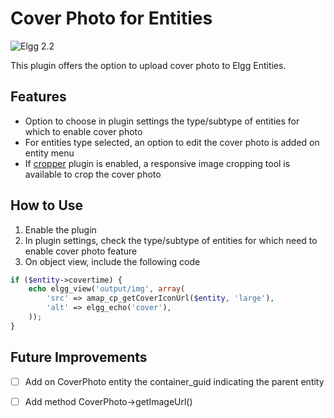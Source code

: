 Cover Photo for Entities
========================

![Elgg 2.2](https://img.shields.io/badge/Elgg-2.2-orange.svg?style=flat-square)

This plugin offers the option to upload cover photo to Elgg Entities.

## Features
- Option to choose in plugin settings the type/subtype of entities for which to enable cover photo
- For entities type selected, an option to edit the cover photo is added on entity menu
- If [cropper](https://github.com/nlybe/Elgg-Cropper) plugin is enabled, a responsive image cropping tool is available to crop the cover photo

## How to Use
1. Enable the plugin
2. In plugin settings, check the type/subtype of entities for which need to enable cover photo feature
3. On object view, include the following code

```php
if ($entity->covertime) {                    
    echo elgg_view('output/img', array(
        'src' => amap_cp_getCoverIconUrl($entity, 'large'),
        'alt' => elgg_echo('cover'),
    ));
}
```

## Future Improvements
- [ ] Add on CoverPhoto entity the container_guid indicating the parent entity
- [ ] Add method CoverPhoto->getImageUrl()

